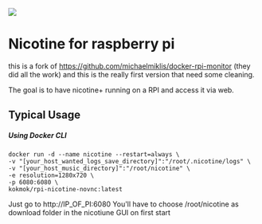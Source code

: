 ![](https://i.snag.gy/amPTGo.jpg)

# Nicotine for raspberry pi

this is a fork of https://github.com/michaelmiklis/docker-rpi-monitor (they did all the work) and this is the really first version that need some cleaning. 

The goal is to have nicotine+ running on a RPI and access it via web. 

## Typical Usage

##### Using Docker CLI
```
docker run -d --name nicotine --restart=always \
-v "[your_host_wanted_logs_save_directory]":"/root/.nicotine/logs" \
-v "[your_host_music_directory]":"/root/nicotine" \
-e resolution=1280x720 \
-p 6080:6080 \
kokmok/rpi-nicotine-novnc:latest
```

Just go to http://IP_OF_PI:6080
You'll have to choose /root/nicotine as download folder in the nicotiune GUI on first start

